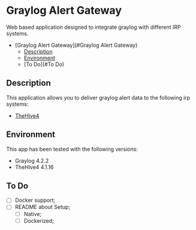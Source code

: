 # Graylog Alert Gateway

Web based application designed to integrate graylog with different IRP systems.

- [Graylog Alert Gateway](#Graylog Alert Gateway)
  - [Description](#Description) 
  - [Environment](#Environment)
  - [To Do](#To Do)

## Description
This application allows you to deliver graylog alert data to the following irp systems:
- [TheHive4](https://thehive-project.org)

## Environment

This app has been tested with the following versions:
- Graylog 4.2.2
- TheHive4 4.1.16

## To Do
- [ ] Docker support;
- [ ] README about Setup;
  - [ ] Native;
  - [ ] Dockerized;